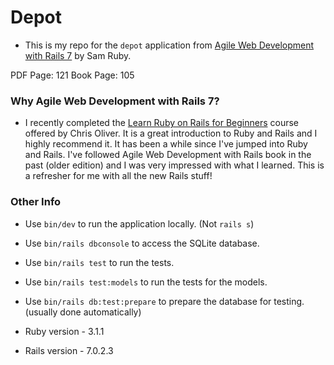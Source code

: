 # Depot

* This is my repo for the `depot` application from [Agile Web Development with Rails 7](https://pragprog.com/titles/rails7/agile-web-development-with-rails-7/) by Sam Ruby.

PDF Page: 121
Book Page: 105

### Why Agile Web Development with Rails 7? 

* I recently completed the [Learn Ruby on Rails for Beginners](https://gorails.com/start) course offered by Chris Oliver. It is a great introduction to Ruby and Rails and I highly recommend it. It has been a while since I've jumped into Ruby and Rails. I've followed Agile Web Development with Rails book in the past (older edition) and I was very impressed with what I learned. This is a refresher for me with all the new Rails stuff! 

 ### Other Info 

* Use `bin/dev` to run the application locally. (Not `rails s`)
* Use `bin/rails dbconsole` to access the SQLite database.
* Use `bin/rails test` to run the tests.
* Use `bin/rails test:models` to run the tests for the models. 
* Use `bin/rails db:test:prepare` to prepare the database for testing. (usually done automatically)

* Ruby version - 3.1.1
* Rails version - 7.0.2.3